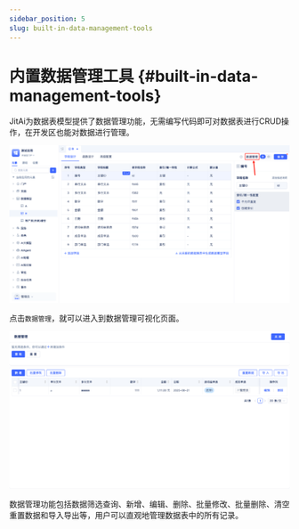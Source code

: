 ```yaml
---
sidebar_position: 5
slug: built-in-data-management-tools
---
```


# 内置数据管理工具 {#built-in-data-management-tools}

JitAi为数据表模型提供了数据管理功能，无需编写代码即可对数据表进行CRUD操作，在开发区也能对数据进行管理。

![数据管理1](./img/data-management-1.png)

点击`数据管理`，就可以进入到数据管理可视化页面。

![数据管理2](./img/data-management-2.png)

数据管理功能包括数据筛选查询、新增、编辑、删除、批量修改、批量删除、清空重置数据和导入导出等，用户可以直观地管理数据表中的所有记录。